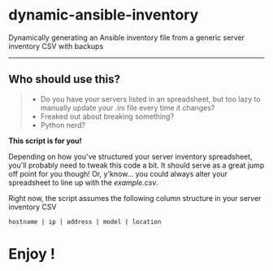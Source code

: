 # dynamic-ansible-inventory
Dynamically generating an Ansible inventory file from a generic server inventory CSV with backups

---
## Who should use this?
> * Do you have your servers listed in an spreadsheet, but too lazy to manually update your .ini file every time it changes?
> * Freaked out about breaking something?
> * Python nerd?

**This script is for you!**

Depending on how you've structured your server inventory spreadsheet, you'll probably need to tweak this code a bit. It should serve
as a great jump off point for you though! Or, y'know... you could always alter your spreadsheet to line up with the _example.csv_.

Right now, the script assumes the following column structure in your server inventory CSV

    hostname | ip | address | model | location 

# Enjoy !
    
